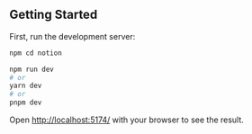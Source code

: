 ## Getting Started

First, run the development server:

```bash
npm cd notion

npm run dev
# or
yarn dev
# or
pnpm dev
```

Open [http://localhost:5174/](http://localhost:5174/) with your browser to see the result.
